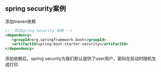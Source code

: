 ## spring security案例

添加maven依赖

  ```xml
  <!--添加Spring Security 依赖 --> 
  <dependency>
     <groupId>org.springframework.boot</groupId>
     <artifactId>spring-boot-starter-security</artifactId>
  </dependency>
  ```

添加依赖后，spring security为我们默认提供了user用户，密码在启动时随机生成打印